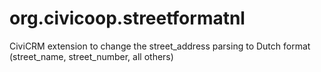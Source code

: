 org.civicoop.streetformatnl
===========================

CiviCRM extension to change the street_address parsing to Dutch format (street_name, street_number, all others)
